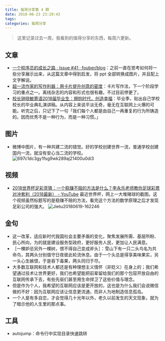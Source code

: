 ```yaml
---
title: 每周分享第 4 期
date: 2018-06-23 23:29:43
tags:
categories: 每周分享
---
```


> 这里记录过去一周，我看到的值得分享的东西，每周六更新。

## 文章
- [一个程序员的成长之路 · Issue #41 · fouber/blog](https://github.com/fouber/blog/issues/41)：之前一直在思考如何将一些分享展示出来，从这篇文章中得到启发，将 ppt 全部转换成图片，并且配上文字解说。
- [超一流作家的写作利器：用卡片提升创意的密度](https://zhuanlan.zhihu.com/p/22341499)：卡片写作法，下一个阶段学习的重点之一。离线杂志的内容和形式也很有趣，不过目前停更了。
- [校长钟晓敏寄语2018届毕业生：拥抱时代，创造幸福](https://mp.weixin.qq.com/s?__biz=MzA4NzUxNTg5Mw==&mid=2649549496&idx=2&sn=aa54043a09cdd891f9fcefd4e244e12f&chksm=88207d22bf57f434122140d7a7281b0d029080c03805ddb7a4162fdd0887d7eee85cd2c926bc&mpshare=1&scene=1&srcid=0613j7fnLgnawhapF8eNkTRg%23rd)：毕业季，贴出自己学校校长的毕业典礼演讲稿。从内容上来说平淡无奇，毫无在互联网上火爆的可能。听完之后，只记下了一句「我们每个人都是由自己一再重复的行为所铸造的。因而优秀不是一种行为，而是一种习惯。」
  
## 图片
- 微博中图片，有一种共建二流的错觉。好的学校创建世界一流，普通学校创建国内一流，就没有安心当二流的学校。
![697c1dc3gy1fsg9wk289aj21400u0di3](http://media.xiang578.com/697c1dc3gy1fsg9wk289aj21400u0di3.jpg)

## 视频
- [2018世界杯足彩竞猜：一个稳赚不赔的方法是什么？李永乐老师教你足球彩票对冲套利（2018最新） - YouTube](https://www.youtube.com/watch?v=YXW6GxYafp8)
最近世界杯，网上一大堆赌球的截图。这个视频虽然标题写的是稳赚不赔的方法，看完这个方法的数学原理之后才发现足彩公司的强大。
![Jietu20180619-162246](http://media.xiang578.com/Jietu20180619-162246.jpg)

## 金句

- 这一改革，适应新时代我国社会主要矛盾的变化，聚焦发展所需、基层所盼、民心所向，为的就是建设服务型政府，更好服务人民，更加让人民满意。 
- ［一棵妒忌另外一棵树，恨不得自己变成斧头］：雪山下有一只二头鸟名为共命鸟，其两头分别值守日夜彼此轮流休息。由于一个头总是得享美味果实，另一头心生嫉恨，于是吞下毒果，两头同归于尽。 
- 大多数互联网和技术人都还是有种理想主义情怀（非贬义）在身上的；我们希望通过技术让世界更好，我们也希望能把前辈留给我们的那个包容开放自由的互联网传承下去，有些先驱们甚至用生命捍卫了这些价值与理念。 
- 但是作为个人，我希望的互联网应该是更开放的，这也是为什么我们会说微信做的不好：因为互联网应该让信息更流通，而非人为地制造信息孤岛。 
- 一个人是有多自恋，才会觉得几十光年以外，老久以前发生的天文现象，就为了暗示他的人生里的那点事。 

## 工具

- autojump：命令行中实现目录快速跳转





